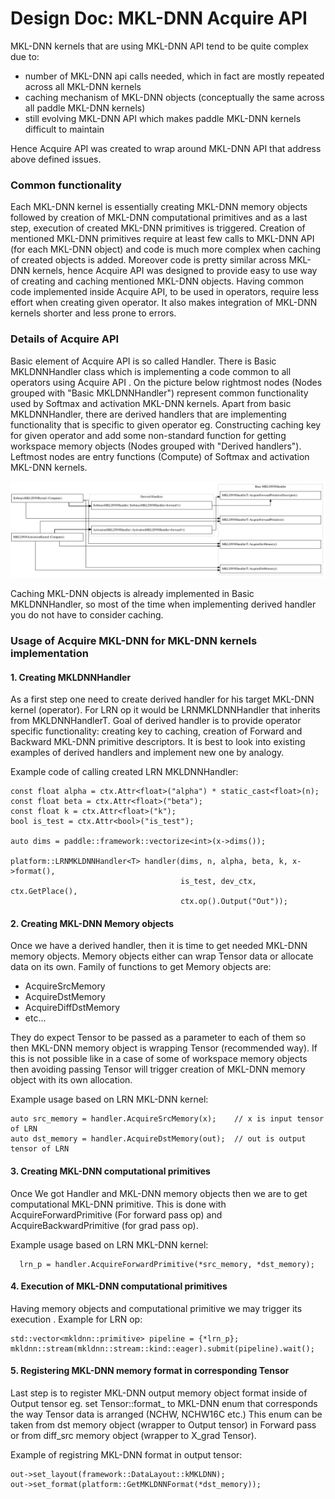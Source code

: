 # Design Doc: MKL-DNN Acquire API

MKL-DNN kernels that are using MKL-DNN API tend to be quite complex due to:
* number of MKL-DNN api calls needed, which in fact are mostly repeated across all  MKL-DNN kernels
* caching mechanism of MKL-DNN objects  (conceptually the same across all paddle MKL-DNN kernels)
* still evolving MKL-DNN API which makes paddle MKL-DNN kernels difficult to maintain

Hence Acquire API was created to wrap around MKL-DNN API that address above defined issues.

### Common functionality
Each MKL-DNN kernel is essentially creating MKL-DNN memory objects followed by creation of MKL-DNN computational primitives and as a last step, execution
of created MKL-DNN primitives is triggered. Creation of mentioned MKL-DNN primitives require at least few calls to MKL-DNN API (for each MKL-DNN object) and code is much more complex when caching of created objects is added. Moreover code is pretty similar across MKL-DNN kernels, hence Acquire API was designed to provide easy to use way of creating and caching mentioned MKL-DNN objects.  Having common code implemented inside Acquire API, to be used in operators, require less effort when creating given operator. It also  makes integration of MKL-DNN kernels shorter and less prone to errors.

### Details of Acquire API
Basic element of Acquire API is so called Handler. There is Basic MKLDNNHandler class which is implementing a code common to all operators using Acquire API . On the picture below rightmost nodes (Nodes grouped with "Basic MKLDNNHandler") represent common functionality used by Softmax and activation MKL-DNN kernels. Apart from basic MKLDNNHandler, there are derived handlers that are implementing functionality that is specific to given operator eg. Constructing caching key for given operator and add some non-standard function for getting workspace memory objects (Nodes grouped with "Derived handlers"). Leftmost nodes are entry functions (Compute) of Softmax and activation MKL-DNN kernels.

![](images/acquire.svg)

Caching MKL-DNN objects is already implemented in Basic MKLDNNHandler, so most of the time when implementing derived handler you do not have to consider caching.

### Usage of Acquire MKL-DNN for MKL-DNN kernels implementation

#### 1. Creating MKLDNNHandler
As a first step one need to create derived handler for his target MKL-DNN kernel (operator). For LRN op it would be LRNMKLDNNHandler that inherits from MKLDNNHandlerT.
Goal of derived handler is to provide operator specific functionality: creating key to caching, creation of Forward and Backward MKL-DNN primitive descriptors.
It is best to look into existing examples of derived handlers and implement new one by analogy.

Example code of calling created LRN MKLDNNHandler:

    const float alpha = ctx.Attr<float>("alpha") * static_cast<float>(n);
    const float beta = ctx.Attr<float>("beta");
    const float k = ctx.Attr<float>("k");
    bool is_test = ctx.Attr<bool>("is_test");

    auto dims = paddle::framework::vectorize<int>(x->dims());

    platform::LRNMKLDNNHandler<T> handler(dims, n, alpha, beta, k, x->format(),
                                          is_test, dev_ctx, ctx.GetPlace(),
                                          ctx.op().Output("Out"));

#### 2. Creating MKL-DNN Memory objects
Once we have a derived handler, then it is time to get needed MKL-DNN memory objects. Memory objects either can wrap Tensor data or allocate data on its own.
Family of functions to get Memory objects are:
* AcquireSrcMemory
* AcquireDstMemory
* AcquireDiffDstMemory
* etc...

They do expect Tensor to be passed as a parameter to each of them so then MKL-DNN memory object is wrapping Tensor (recommended way). If this is not possible
like in a case of some of workspace memory objects then avoiding passing Tensor will trigger creation of MKL-DNN memory object with its own allocation.

Example usage based on LRN MKL-DNN kernel:

    auto src_memory = handler.AcquireSrcMemory(x);    // x is input tensor of LRN
    auto dst_memory = handler.AcquireDstMemory(out);  // out is output tensor of LRN

#### 3. Creating MKL-DNN computational primitives
Once We got Handler and MKL-DNN memory objects then we are to get computational MKL-DNN primitive. This is done with AcquireForwardPrimitive (For forward pass op) and AcquireBackwardPrimitive (for grad pass op).

Example usage based on LRN MKL-DNN kernel:

      lrn_p = handler.AcquireForwardPrimitive(*src_memory, *dst_memory);

#### 4. Execution of MKL-DNN computational primitives
Having memory objects and computational primitive we may trigger its execution . Example for LRN op:

    std::vector<mkldnn::primitive> pipeline = {*lrn_p};
    mkldnn::stream(mkldnn::stream::kind::eager).submit(pipeline).wait();

#### 5. Registering MKL-DNN memory format in corresponding Tensor
Last step is to register MKL-DNN output memory object format inside of Output tensor eg. set Tensor::format_ to MKL-DNN enum that corresponds the way Tensor data is arranged (NCHW, NCHW16C etc.) This enum can be taken from dst memory object (wrapper to Output tensor) in Forward pass or from diff_src memory object (wrapper to X_grad Tensor).

Example of registring MKL-DNN format in output tensor:

    out->set_layout(framework::DataLayout::kMKLDNN);
    out->set_format(platform::GetMKLDNNFormat(*dst_memory));
